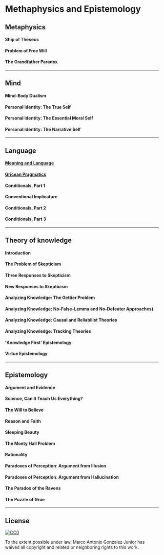 # Methaphysics and Epistemology

## Metaphysics

#### Ship of Theseus
#### Problem of Free Will
#### The Grandfather Paradox

---
## Mind

#### Mind-Body Dualism
#### Personal Identity: The True Self
#### Personal Identity: The Essential Moral Self
#### Personal Identity: The Narrative Self

---
## Language

#### [Meaning and Language](language/meaning_and_language.md)
#### [Gricean Pragmatics](language/gricean_pragmatics.md)
#### Conditionals, Part 1
#### Conventional Implicature
#### Conditionals, Part 2
#### Conditionals, Part 3

---
## Theory of knowledge

#### Introduction
#### The Problem of Skepticism
#### Three Responses to Skepticism
#### New Responses to Skepticism
#### Analyzing Knowledge: The Gettier Problem
#### Analyzing Knowledge: No-False-Lemma and No-Defeater Approaches)
#### Analyzing Knowledge: Causal and Reliabilist Theories
#### Analyzing Knowledge: Tracking Theories
#### 'Knowledge First' Epistemology
#### Virtue Epistemology

---
## Epistemology

#### Argument and Evidence
#### Science, Can It Teach Us Everything?
#### The Will to Believe
#### Reason and Faith
#### Sleeping Beauty
#### The Monty Hall Problem
#### Rationality
#### Paradoxes of Perception: Argument from Illusion
#### Paradoxes of Perception: Argument from Hallucination
#### The Paradox of the Ravens
#### The Puzzle of Grue

---
## License

[![CC0](http://mirrors.creativecommons.org/presskit/buttons/88x31/svg/cc-zero.svg)](http://creativecommons.org/publicdomain/zero/1.0)

To the extent possible under law, Marco Antonio Gonzalez Junior has waived all copyright and
related or neighboring rights to this work.
